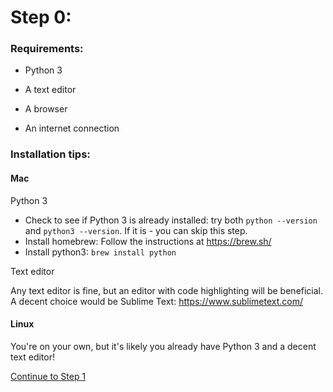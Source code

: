 # Step 0:

### Requirements:

* Python 3

* A text editor

* A browser

* An internet connection


### Installation tips:

#### Mac

Python 3

* Check to see if Python 3 is already installed: try both `python --version` and `python3 --version`. If it is - you can skip this step.
* Install homebrew: Follow the instructions at https://brew.sh/
* Install python3: `brew install python`

Text editor

Any text editor is fine, but an editor with code highlighting will be beneficial. A decent choice would be Sublime Text: https://www.sublimetext.com/


#### Linux

You're on your own, but it's likely you already have Python 3 and a decent text editor!

[Continue to Step 1](/steps/1.md)

